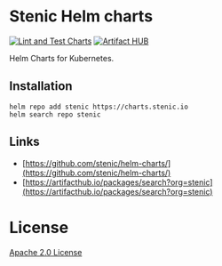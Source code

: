 # Stenic Helm charts

[![Lint and Test Charts](https://github.com/stenic/helm-charts/actions/workflows/lint.yml/badge.svg)](https://github.com/stenic/helm-charts/actions/workflows/lint.yml)
[![Artifact HUB](https://img.shields.io/endpoint?url=https://artifacthub.io/badge/repository/stenic)](https://artifacthub.io/packages/search?repo=stenic)

Helm Charts for Kubernetes.

## Installation

```console
helm repo add stenic https://charts.stenic.io
helm search repo stenic
```

## Links

 - [https://github.com/stenic/helm-charts/](https://github.com/stenic/helm-charts/)
 - [https://artifacthub.io/packages/search?org=stenic](https://artifacthub.io/packages/search?org=stenic)

# License

[Apache 2.0 License](https://github.com/stenic/helm-charts/blob/master/LICENSE)
